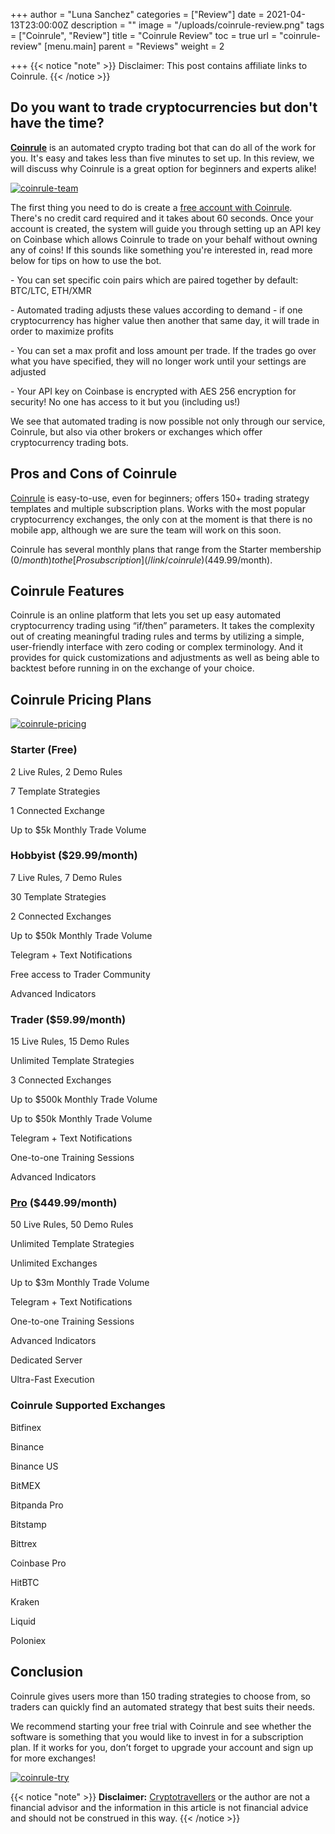 +++
author = "Luna Sanchez"
categories = ["Review"]
date = 2021-04-13T23:00:00Z
description = ""
image = "/uploads/coinrule-review.png"
tags = ["Coinrule", "Review"]
title = "Coinrule Review"
toc = true
url = "coinrule-review"
[menu.main]
parent = "Reviews"
weight = 2

+++
{{< notice "note" >}} Disclaimer: This post contains affiliate links to Coinrule. {{< /notice >}}

## Do you want to trade cryptocurrencies but don't have the time?

[**Coinrule**](/link/coinrule) is an automated crypto trading bot that can do all of the work for you. It's easy and takes less than five minutes to set up. In this review, we will discuss why Coinrule is a great option for beginners and experts alike!

[![coinrule-team](https://news.bitcoin.com/wp-content/uploads/2020/12/coinrule.png)](/link/coinrule)

The first thing you need to do is create a [free account with Coinrule](/link/coinrule). There's no credit card required and it takes about 60 seconds. Once your account is created, the system will guide you through setting up an API key on Coinbase which allows Coinrule to trade on your behalf without owning any of coins! If this sounds like something you're interested in, read more below for tips on how to use the bot.

\- You can set specific coin pairs which are paired together by default: BTC/LTC, ETH/XMR

\- Automated trading adjusts these values according to demand - if one cryptocurrency has higher value then another that same day, it will  trade in order to maximize profits

\- You can set a max profit and loss amount per trade. If the trades go over what you have specified, they will no longer work until your settings are adjusted

\- Your API key on Coinbase is encrypted with AES 256 encryption for security! No one has access to it but you (including us!)

We see that automated trading is now possible not only through our service, Coinrule, but also via other brokers or exchanges which offer cryptocurrency trading bots.

## Pros and Cons of Coinrule

[Coinrule](/link/coinrule) is easy-to-use, even for beginners; offers 150+ trading strategy templates and multiple subscription plans. Works with the most popular cryptocurrency exchanges, the only con at the moment is that there is no mobile app, although we are sure the team will work on this soon.

Coinrule has several monthly plans that range from the Starter membership ($0/month) to the [Pro subscription](/link/coinrule) ($449.99/month).

## Coinrule Features

Coinrule is an online platform that lets you set up easy automated cryptocurrency trading using “if/then” parameters. It takes the complexity out of creating meaningful trading rules and terms by utilizing a simple, user-friendly interface with zero coding or complex terminology. And it provides for quick customizations and adjustments as well as being able to backtest before running in on the exchange of your choice.

## Coinrule Pricing Plans

[![coinrule-pricing](https://decentralpost.com/wp-content/uploads/2020/04/Screenshot-2020-04-01-at-17.02.57-1.png)](/link/coinrule)

### Starter (Free)

2 Live Rules, 2 Demo Rules

7 Template Strategies

1 Connected Exchange

Up to $5k Monthly Trade Volume

### Hobbyist ($29.99/month)

7 Live Rules, 7 Demo Rules

30 Template Strategies

2 Connected Exchanges

Up to $50k Monthly Trade Volume

Telegram + Text Notifications

Free access to Trader Community

Advanced Indicators

### Trader ($59.99/month)

15 Live Rules, 15 Demo Rules

Unlimited Template Strategies

3 Connected Exchanges

Up to $500k Monthly Trade Volume

Up to $50k Monthly Trade Volume

Telegram + Text Notifications

One-to-one Training Sessions

Advanced Indicators

### [Pro]() ($449.99/month)

50 Live Rules, 50 Demo Rules

Unlimited Template Strategies

Unlimited Exchanges

Up to $3m Monthly Trade Volume

Telegram + Text Notifications

One-to-one Training Sessions

Advanced Indicators

Dedicated Server

Ultra-Fast Execution

### Coinrule Supported Exchanges

Bitfinex

Binance

Binance US

BitMEX

Bitpanda Pro

Bitstamp

Bittrex

Coinbase Pro

HitBTC

Kraken

Liquid

Poloniex

## Conclusion

Coinrule gives users more than 150 trading strategies to choose from, so traders can quickly find an automated strategy that best suits their needs.

We recommend starting your free trial with Coinrule and see whether the software is something that you would like to invest in for a subscription plan. If it works for you, don’t forget to upgrade your account and sign up for more exchanges!

[![coinrule-try](/uploads/button_try-coinrule.png)](/link/coinrule)

{{< notice "note" >}} **Disclaimer:** [Cryptotravellers](https://cryptotravellers.com) or the author are not a financial advisor and the information in this article is not financial advice and should not be construed in this way. {{< /notice >}}
